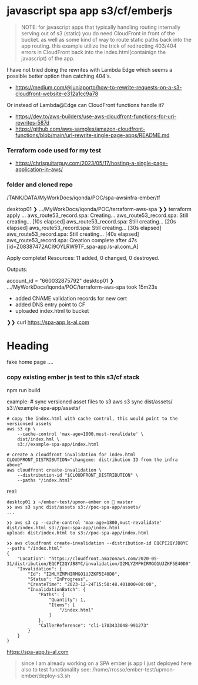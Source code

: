 # javascript spa app s3/cf/emberjs

>NOTE: for javascript apps that typically handling routing internally serving out of s3 (static) you do need CloudFront
in front of the bucket.  as well as some kind of way to route static paths back into the app routing.  this example utilize the trick of redirecting 403/404 errors in CloudFront back into the index.html(containign the javascript) of the app.

I have not tried doing the rewrites with Lambda Edge which seems a possible better option than catching 404's.
- https://medium.com/@juniaporto/how-to-rewrite-requests-on-a-s3-cloudfront-website-e312a1cc9a78

Or instead of Lambda@Edge can CloudFront functions handle it?
- https://dev.to/aws-builders/use-aws-cloudfront-functions-for-uri-rewrites-587d
- https://github.com/aws-samples/amazon-cloudfront-functions/blob/main/url-rewrite-single-page-apps/README.md

### Terraform code used for my test
- https://chrisguitarguy.com/2023/05/17/hosting-a-single-page-application-in-aws/


### folder and cloned repo
/TANK/DATA/MyWorkDocs/iqonda/POC/spa-awsinfra-ember/tf


desktop01 ❯ …/MyWorkDocs/iqonda/POC/terraform-aws-spa 
❯❯ terraform apply
...
aws_route53_record.spa: Creating...
aws_route53_record.spa: Still creating... [10s elapsed]
aws_route53_record.spa: Still creating... [20s elapsed]
aws_route53_record.spa: Still creating... [30s elapsed]
aws_route53_record.spa: Still creating... [40s elapsed]
aws_route53_record.spa: Creation complete after 47s [id=Z08387472ACI9OYLRW9TF_spa-app.ls-al.com_A]

Apply complete! Resources: 11 added, 0 changed, 0 destroyed.

Outputs:

account_id = "660032875792"
desktop01 ❯ …/MyWorkDocs/iqonda/POC/terraform-aws-spa took 15m23s 


- added CNAME validation records for new cert
- added DNS entry point to CF
- uploaded index.html to bucket

❯❯ curl https://spa-app.ls-al.com
<!DOCTYPE html>
<html>
<head>
</head>
<body>

<h1>Heading</h1>
<p>fake home page ....</p>
</body>
</html>


### copy existing ember js test to this s3/cf stack

npm run build
 
example: 
    # sync versioned asset files to s3
    aws s3 sync dist/assets/ s3://example-spa-app/assets/
    
    # copy the index.html with cache control, this would point to the versionsed assets
    aws s3 cp \
        --cache-control 'max-age=1800,must-revalidate' \
        dist/index.hml \
        s3://example-spa-app/index.html
    
    # create a cloudfront invalidation for index.html
    CLOUDFRONT_DISTRIBUTION="changeme: distribution ID from the infra above"
    aws cloudfront create-invalidation \
        --distribution-id "$CLOUDFRONT_DISTRIBUTION" \
        --paths "/index.html"

real:

    desktop01 ❯ ~/ember-test/upmon-ember on  master 
    ❯❯ aws s3 sync dist/assets s3://poc-spa-app/assets/
    ...

    ❯❯ aws s3 cp --cache-control 'max-age=1800,must-revalidate' dist/index.html s3://poc-spa-app/index.html
    upload: dist/index.html to s3://poc-spa-app/index.html        

    ❯❯ aws cloudfront create-invalidation --distribution-id EQCPI2QYJB8YC --paths "/index.html"
    {
        "Location": "https://cloudfront.amazonaws.com/2020-05-31/distribution/EQCPI2QYJB8YC/invalidation/I2MLYZMPHIRMGO1UJZKF5E40D0",
        "Invalidation": {
            "Id": "I2MLYZMPHIRMGO1UJZKF5E40D0",
            "Status": "InProgress",
            "CreateTime": "2023-12-24T15:50:48.401000+00:00",
            "InvalidationBatch": {
                "Paths": {
                    "Quantity": 1,
                    "Items": [
                        "/index.html"
                    ]
                },
                "CallerReference": "cli-1703433048-991273"
            }
        }
    }


https://spa-app.ls-al.com

>since I am already working on a SPA ember js app I just deployed here also to test functionality
 see:  /home/rrosso/ember-test/upmon-ember/deploy-s3.sh
